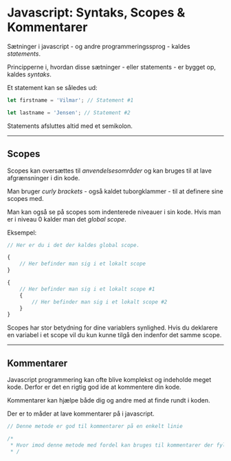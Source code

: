 # Javascript: Syntaks, Scopes & Kommentarer

Sætninger i javascript - og andre programmeringssprog - kaldes *statements*.

Principperne i, hvordan disse sætninger - eller statements - er bygget op, kaldes *syntaks*.

Et statement kan se således ud:

```js
let firstname = 'Vilmar'; // Statement #1

let lastname = 'Jensen'; // Statement #2
```
Statements afsluttes altid med et semikolon.
___
## Scopes
Scopes kan oversættes til *anvendelsesområder* og kan bruges til at lave afgrænsninger i din kode. 

Man bruger *curly brackets* - også kaldet tuborgklammer - til at definere sine scopes med.

Man kan også se på scopes som indenterede niveauer i sin kode. Hvis man er i niveau 0 kalder man det *global scope*.

Eksempel:
```js
// Her er du i det der kaldes global scope. 

{
    // Her befinder man sig i et lokalt scope
}

{
    // Her befinder man sig i et lokalt scope #1
    {
        // Her befinder man sig i et lokalt scope #2
    }
}
```

Scopes har stor betydning for dine variablers synlighed. Hvis du deklarere en variabel i et scope vil du kun kunne tilgå den indenfor det samme scope.
___
## Kommentarer
Javascript programmering kan ofte blive komplekst og indeholde meget kode. Derfor er det en rigtig god ide at kommentere din kode. 

Kommentarer kan hjælpe både dig og andre med at finde rundt i koden. 

Der er to måder at lave kommentarer på i javascript.

```js
// Denne metode er god til kommentarer på en enkelt linie 

/*
 * Hvor imod denne metode med fordel kan bruges til kommentarer der fylder flere linjer
 * /
```


